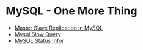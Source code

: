 MySQL - One More Thing
======================

- [Master Slave Replication in MySQL](/root/raspberrypi/RaspberryPiPrj/MySQLOneMoreThing/MasterSlaveReplicationInMySQL.md)
- [Mysql Slow Query](/root/raspberrypi/RaspberryPiPrj/MySQLOneMoreThing/EnableMySQLSlowQueryLog.md)
- [MySQL Status Infor](/root/raspberrypi/RaspberryPiPrj/MySQLOneMoreThing/MySQLInfo.md)

